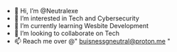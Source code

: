 - 👋 Hi, I’m @Neutralexe
- 👀 I’m interested in Tech and Cybersecurity
- 🌱 I’m currently learning Wesbite Development
- 💞️ I’m looking to collaborate on Tech
- 📫 Reach me over @" buisnessgneutral@proton.me "

<!---
Neutralexe/Neutralexe is a ✨ special ✨ repository because its `README.md` (this file) appears on your GitHub profile.
You can click the Preview link to take a look at your changes.
--->
